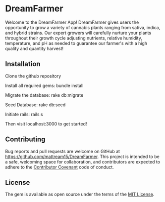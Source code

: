# DreamFarmer

Welcome to the DreamFarmer App! DreamFarmer gives users the opportunity to grow a variety of cannabis plants ranging from sativa, indica, and hybrid strains. Our expert growers will carefully nurture your plants throughout their growth cycle adjusting nutrients, relative humidity, temperature, and pH as needed to  guarantee our farmer's with a high quality and quantity harvest!

## Installation

Clone the github repository

Install all required gems: bundle install

Migrate the database: rake db:migrate

Seed Database: rake db:seed

Initiate rails: rails s

Then visit localhost:3000 to get started!

## Contributing

Bug reports and pull requests are welcome on GitHub at https://github.com/mattream15/DreamFarmer. This project is intended to be a safe, welcoming space for collaboration, and contributors are expected to adhere to the [Contributor Covenant](http://contributor-covenant.org) code of conduct.

## License

The gem is available as open source under the terms of the [MIT License](https://opensource.org/licenses/MIT).